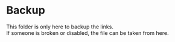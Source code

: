 # Backup

This folder is only here to backup the links.  
If someone is broken or disabled, the file can be taken from here.
